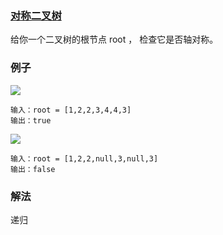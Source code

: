### [对称二叉树](https://leetcode.cn/problems/symmetric-tree/)
给你一个二叉树的根节点 root ， 检查它是否轴对称。
### 例子

![](https://assets.leetcode.com/uploads/2021/02/19/symtree1.jpg)

```text
输入：root = [1,2,2,3,4,4,3]
输出：true
```
![](https://assets.leetcode.com/uploads/2021/02/19/symtree2.jpg)
```text
输入：root = [1,2,2,null,3,null,3]
输出：false
```

### 解法
递归